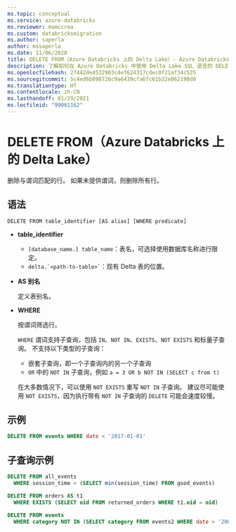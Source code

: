 ```yaml
---
ms.topic: conceptual
ms.service: azure-databricks
ms.reviewer: mamccrea
ms.custom: databricksmigration
ms.author: saperla
author: mssaperla
ms.date: 11/06/2020
title: DELETE FROM（Azure Databricks 上的 Delta Lake）- Azure Databricks
description: 了解如何在 Azure Databricks 中使用 Delta Lake SQL 语言的 DELETE FROM 语法。
ms.openlocfilehash: 27442de4532903c4ef624317cdec0f21af34c525
ms.sourcegitcommit: 5c4ed6b098726c9a6439cfa6fc61b32e062198d0
ms.translationtype: HT
ms.contentlocale: zh-CN
ms.lasthandoff: 01/29/2021
ms.locfileid: "99061162"
---
```

# <a name="delete-from-delta-lake-on-azure-databricks"></a>DELETE FROM（Azure Databricks 上的 Delta Lake）

删除与谓词匹配的行。 如果未提供谓词，则删除所有行。

## <a name="syntax"></a>语法

```
DELETE FROM table_identifier [AS alias] [WHERE predicate]
```

* **table_identifier**
  * ``[database_name.] table_name``：表名，可选择使用数据库名称进行限定。
  * `` delta.`<path-to-table>` ``：现有 Delta 表的位置。
* **AS 别名**

  定义表别名。

* **WHERE**

  按谓词筛选行。

  ``WHERE`` 谓词支持子查询，包括 ``IN``、``NOT IN``、``EXISTS``、``NOT EXISTS`` 和标量子查询。 不支持以下类型的子查询：

  * 嵌套子查询，即一个子查询内的另一个子查询
  * ``OR`` 中的 ``NOT IN`` 子查询，例如 ``a = 3 OR b NOT IN (SELECT c from t)``

  在大多数情况下，可以使用 ``NOT EXISTS`` 重写 ``NOT IN`` 子查询。 建议尽可能使用 ``NOT EXISTS``，因为执行带有 ``NOT IN`` 子查询的 ``DELETE`` 可能会速度较慢。

## <a name="example"></a>示例

```sql
DELETE FROM events WHERE date < '2017-01-01'
```

## <a name="subquery-examples"></a>子查询示例

```sql
DELETE FROM all_events
  WHERE session_time < (SELECT min(session_time) FROM good_events)

DELETE FROM orders AS t1
  WHERE EXISTS (SELECT oid FROM returned_orders WHERE t1.oid = oid)

DELETE FROM events
  WHERE category NOT IN (SELECT category FROM events2 WHERE date > '2001-01-01')
```